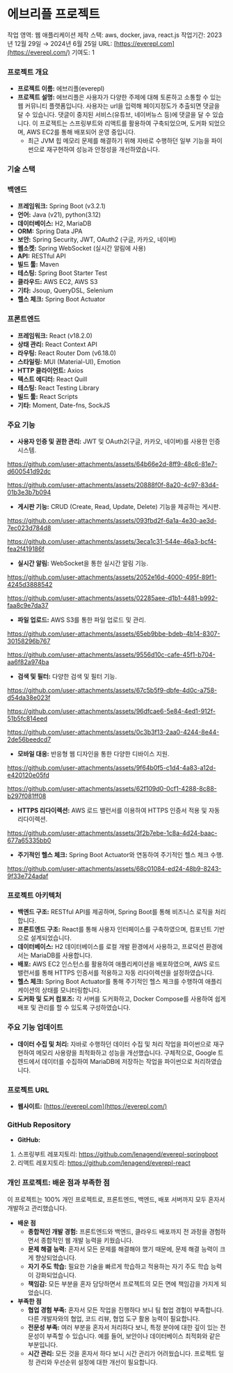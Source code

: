 # 에브리플 프로젝트

작업 영역: 웹 애플리케이션 제작
스택: aws, docker, java, react.js
작업기간: 2023년 12월 29일 → 2024년 6월 25일
URL: [https://everepl.com](https://everepl.com/)
기여도: 1

### **프로젝트 개요**

- **프로젝트 이름:** 에브리플(everepl)
- **프로젝트 설명:** 에브리플은 사용자가 다양한 주제에 대해 토론하고 소통할 수 있는 웹 커뮤니티 플랫폼입니다. 사용자는 url을 입력해 페이지정도가 추출되면 댓글을 달 수 있습니다. 댓글이 중지된 서비스(유튜브, 네이버뉴스 등)에 댓글을 달 수 있습니다. 이 프로젝트는 스프링부트와 리액트를 활용하여 구축되었으며, 도커화 되었으며, AWS EC2를 통해 배포되어 운영 중입니다.
    - 최근 JVM 힙 메모리 문제를 해결하기 위해 자바로 수행하던 일부 기능을 파이썬으로 재구현하여 성능과 안정성을 개선하였습니다.

### 기술 스택

### 백엔드

- **프레임워크:** Spring Boot (v3.2.1)
- **언어:** Java (v21), python(3.12)
- **데이터베이스:** H2, MariaDB
- **ORM:** Spring Data JPA
- **보안:** Spring Security, JWT, OAuth2 (구글, 카카오, 네이버)
- **웹소켓:** Spring WebSocket (실시간 알림에 사용)
- **API:** RESTful API
- **빌드 툴:** Maven
- **테스팅:** Spring Boot Starter Test
- **클라우드:** AWS EC2, AWS S3
- **기타:** Jsoup, QueryDSL, Selenium
- **헬스 체크:** Spring Boot Actuator

### 프론트엔드

- **프레임워크:** React (v18.2.0)
- **상태 관리:** React Context API
- **라우팅:** React Router Dom (v6.18.0)
- **스타일링:** MUI (Material-UI), Emotion
- **HTTP 클라이언트:** Axios
- **텍스트 에디터:** React Quill
- **테스팅:** React Testing Library
- **빌드 툴:** React Scripts
- **기타:** Moment, Date-fns, SockJS

### 주요 기능

- **사용자 인증 및 권한 관리:** JWT 및 OAuth2(구글, 카카오, 네이버)를 사용한 인증 시스템.

https://github.com/user-attachments/assets/64b66e2d-8ff9-48c6-81e7-d600541d92dc

https://github.com/user-attachments/assets/20888f0f-8a20-4c97-83d4-01b3e3b7b094

- **게시판 기능:** CRUD (Create, Read, Update, Delete) 기능을 제공하는 게시판.

https://github.com/user-attachments/assets/093fbd2f-6a1a-4e30-ae3d-7ec023d784d8

https://github.com/user-attachments/assets/3eca1c31-544e-46a3-bcf4-fea2f419186f

- **실시간 알림:** WebSocket을 통한 실시간 알림 기능.

https://github.com/user-attachments/assets/2052e16d-4000-495f-89f1-4245d3888542

https://github.com/user-attachments/assets/02285aee-d1b1-4481-b992-faa8c9e7da37

- **파일 업로드:** AWS S3를 통한 파일 업로드 및 관리.

https://github.com/user-attachments/assets/65eb9bbe-bdeb-4b14-8307-30158296b767

https://github.com/user-attachments/assets/9556d10c-cafe-45f1-b704-aa6f82a974ba

- **검색 및 필터:** 다양한 검색 및 필터 기능.

https://github.com/user-attachments/assets/67c5b5f9-dbfe-4d0c-a758-d54da38e023f

https://github.com/user-attachments/assets/96dfcae6-5e84-4ed1-912f-51b5fc814eed

https://github.com/user-attachments/assets/0c3b3f13-2aa0-4244-8e44-2de56beedcd7

- **모바일 대응:** 반응형 웹 디자인을 통한 다양한 디바이스 지원.

https://github.com/user-attachments/assets/9f64b0f5-c1d4-4a83-a12d-e420120e05fd

https://github.com/user-attachments/assets/62f109d0-0cf1-4288-8c88-b297f081ff08

- **HTTPS 리다이렉션:** AWS 로드 밸런서를 이용하여 HTTPS 인증서 적용 및 자동 리다이렉션.

https://github.com/user-attachments/assets/3f2b7ebe-1c8a-4d24-baac-677a65335bb0

- **주기적인 헬스 체크:** Spring Boot Actuator와 연동하여 주기적인 헬스 체크 수행.

https://github.com/user-attachments/assets/68c01084-ed24-48b9-8243-9f33e724adaf

### 프로젝트 아키텍처

- **백엔드 구조:** RESTful API를 제공하며, Spring Boot를 통해 비즈니스 로직을 처리합니다.
- **프론트엔드 구조:** React를 통해 사용자 인터페이스를 구축하였으며, 컴포넌트 기반으로 설계되었습니다.
- **데이터베이스:** H2 데이터베이스를 로컬 개발 환경에서 사용하고, 프로덕션 환경에서는 MariaDB를 사용합니다.
- **배포:** AWS EC2 인스턴스를 활용하여 애플리케이션을 배포하였으며, AWS 로드 밸런서를 통해 HTTPS 인증서를 적용하고 자동 리다이렉션을 설정하였습니다.
- **헬스 체크:** Spring Boot Actuator를 통해 주기적인 헬스 체크를 수행하여 애플리케이션의 상태를 모니터링합니다.
- **도커화 및 도커 컴포즈:** 각 서버를 도커화하고, Docker Compose를 사용하여 쉽게 배포 및 관리를 할 수 있도록 구성하였습니다.

### 주요 기능 업데이트

- **데이터 수집 및 처리:** 자바로 수행하던 데이터 수집 및 처리 작업을 파이썬으로 재구현하여 메모리 사용량을 최적화하고 성능을 개선했습니다. 구체적으로, Google 트렌드에서 데이터를 수집하여 MariaDB에 저장하는 작업을 파이썬으로 처리하였습니다.

### 프로젝트 URL

- **웹사이트:** [https://everepl.com](https://everepl.com/)

### GitHub Repository

- **GitHub:**
1. 스프링부트 레포지토리: https://github.com/lenagend/everepl-springboot
2. 리액트 레포지토리: https://github.com/lenagend/everepl-react

### 개인 프로젝트: 배운 점과 부족한 점

이 프로젝트는 100% 개인 프로젝트로, 프론트엔드, 백엔드, 배포 서버까지 모두 혼자서 개발하고 관리했습니다.

- **배운 점**
    - **종합적인 개발 경험:** 프론트엔드와 백엔드, 클라우드 배포까지 전 과정을 경험하면서 종합적인 웹 개발 능력을 키웠습니다.
    - **문제 해결 능력:** 혼자서 모든 문제를 해결해야 했기 때문에, 문제 해결 능력이 크게 향상되었습니다.
    - **자기 주도 학습:** 필요한 기술을 빠르게 학습하고 적용하는 자기 주도 학습 능력이 강화되었습니다.
    - **책임감:** 모든 부분을 혼자 담당하면서 프로젝트의 모든 면에 책임감을 가지게 되었습니다.
- **부족한 점**
    - **협업 경험 부족:** 혼자서 모든 작업을 진행하다 보니 팀 협업 경험이 부족합니다. 다른 개발자와의 협업, 코드 리뷰, 협업 도구 활용 능력이 필요합니다.
    - **전문성 부족:** 여러 부분을 혼자서 처리하다 보니, 특정 분야에 대한 깊이 있는 전문성이 부족할 수 있습니다. 예를 들어, 보안이나 데이터베이스 최적화와 같은 부분입니다.
    - **시간 관리:** 모든 것을 혼자서 하다 보니 시간 관리가 어려웠습니다. 프로젝트 일정 관리와 우선순위 설정에 대한 개선이 필요합니다.